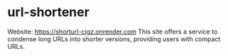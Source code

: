 # url-shortener
Website: https://shorturl-cjgz.onrender.com
This site offers a service to condense long URLs into shorter versions, providing users with compact URLs.

